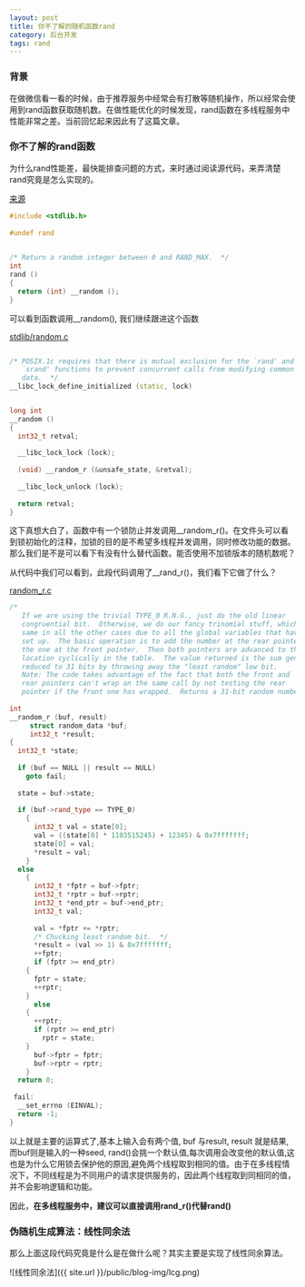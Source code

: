 ```yaml
---
layout: post
title: 你不了解的随机函数rand
category: 后台开发
tags: rand
---
```


### 背景
在做微信看一看的时候，由于推荐服务中经常会有打散等随机操作，所以经常会使用到rand函数获取随机数。在做性能优化的时候发现，rand函数在多线程服务中性能非常之差。当前回忆起来因此有了这篇文章。


### 你不了解的rand函数
为什么rand性能差，最快能排查问题的方式，来时通过阅读源代码，来弄清楚rand究竟是怎么实现的。

[来源](http://sourceware.org/git/?p=glibc.git;a=blob;f=stdlib/rand.c;hb=glibc-2.15#l26)

``` c++
#include <stdlib.h>
 
#undef rand
 

/* Return a random integer between 0 and RAND_MAX.  */
int
rand ()
{
  return (int) __random ();
}
```
可以看到函数调用__random(), 我们继续跟进这个函数

[stdlib/random.c](https://sourceware.org/git/?p=glibc.git;a=blob_plain;f=stdlib/random.c;hb=glibc-2.15)

``` c++

/* POSIX.1c requires that there is mutual exclusion for the `rand' and
   `srand' functions to prevent concurrent calls from modifying common
   data.  */
__libc_lock_define_initialized (static, lock)


long int
__random ()
{
  int32_t retval;
 
  __libc_lock_lock (lock);
 
  (void) __random_r (&unsafe_state, &retval);
 
  __libc_lock_unlock (lock);
 
  return retval;
}
```

这下真想大白了，函数中有一个锁防止并发调用__random_r()。在文件头可以看到锁初始化的注释，加锁的目的是不希望多线程并发调用，同时修改功能的数据。那么我们是不是可以看下有没有什么替代函数。能否使用不加锁版本的随机数呢？

从代码中我们可以看到，此段代码调用了__rand_r()，我们看下它做了什么？

[random_r.c](https://sourceware.org/git/?p=glibc.git;a=blob_plain;f=stdlib/random_r.c;hb=glibc-2.15)
```c++
/* 
   If we are using the trivial TYPE_0 R.N.G., just do the old linear
   congruential bit.  Otherwise, we do our fancy trinomial stuff, which is the
   same in all the other cases due to all the global variables that have been
   set up.  The basic operation is to add the number at the rear pointer into
   the one at the front pointer.  Then both pointers are advanced to the next
   location cyclically in the table.  The value returned is the sum generated,
   reduced to 31 bits by throwing away the "least random" low bit.
   Note: The code takes advantage of the fact that both the front and
   rear pointers can't wrap on the same call by not testing the rear
   pointer if the front one has wrapped.  Returns a 31-bit random number.  */
 
int
__random_r (buf, result)
     struct random_data *buf;
     int32_t *result;
{
  int32_t *state;
 
  if (buf == NULL || result == NULL)
    goto fail;
 
  state = buf->state;
 
  if (buf->rand_type == TYPE_0)
    {
      int32_t val = state[0];
      val = ((state[0] * 1103515245) + 12345) & 0x7fffffff;
      state[0] = val;
      *result = val;
    }
  else
    {
      int32_t *fptr = buf->fptr;
      int32_t *rptr = buf->rptr;
      int32_t *end_ptr = buf->end_ptr;
      int32_t val;
 
      val = *fptr += *rptr;
      /* Chucking least random bit.  */
      *result = (val >> 1) & 0x7fffffff;
      ++fptr;
      if (fptr >= end_ptr)
    {
      fptr = state;
      ++rptr;
    }
      else
    {
      ++rptr;
      if (rptr >= end_ptr)
        rptr = state;
    }
      buf->fptr = fptr;
      buf->rptr = rptr;
    }
  return 0;
 
 fail:
  __set_errno (EINVAL);
  return -1;
}
```
以上就是主要的运算式了,基本上输入会有两个值, buf 与result, result 就是结果, 而buf则是输入的一种seed, rand()会挑一个默认值,每次调用会改变他的默认值,这也是为什么它用锁去保护他的原因,避免两个线程取到相同的值。由于在多线程情况下，不同线程是为不同用户的请求提供服务的，因此两个线程取到同相同的值，并不会影响逻辑和功能。

因此，**在多线程服务中，建议可以直接调用rand_r()代替rand()**


### 伪随机生成算法：线性同余法
那么上面这段代码究竟是什么是在做什么呢？其实主要是实现了线性同余算法。

![线性同余法]({{ site.url }}/public/blog-img/lcg.png)